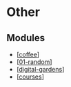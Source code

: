 Other
===

Modules
---

- [[coffee]]
- [[01-random]]
- [[digital-gardens]]
- [[courses]]

[//begin]: # "Autogenerated link references for markdown compatibility"
[coffee]: coffee/coffee.md "Coffee"
[01-random]: 01-random.md "Random"
[digital-gardens]: digital-gardens/digital-gardens.md "Digital Gardens"
[courses]: ../computer-science/computer-networking/courses/courses.md "Courses"
[//end]: # "Autogenerated link references"